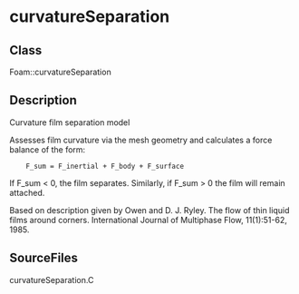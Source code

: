 # curvatureSeparation 
## Class
Foam::curvatureSeparation

## Description
Curvature film separation model

Assesses film curvature via the mesh geometry and calculates a force
balance of the form:

        F_sum = F_inertial + F_body + F_surface

If F_sum < 0, the film separates. Similarly, if F_sum > 0 the film will
remain attached.

Based on description given by
        Owen and D. J. Ryley. The flow of thin liquid films around corners.
        International Journal of Multiphase Flow, 11(1):51-62, 1985.


## SourceFiles
curvatureSeparation.C

